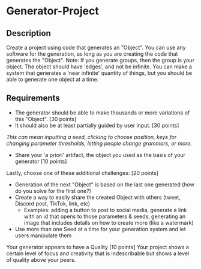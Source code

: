 # Generator-Project
## Description
Create a project using code that generates an "Object".
You can use any software for the generation, as long as you are creating the code that generates the "Object". 
Note: If you generate groups, then the group is your object.
The object should have 'edges', and not be infinite. You can make a system that generates a 'near infinite' quantity of things, but you should be able to generate one object at a time. 

## Requirements
- The generator should be able to make thousands or more variations of this "Object". [30 points]
- It should also be at least partially guided by user input. [30 points]

 *This can mean inputting a seed, clicking to choose position, keys for changing parameter thresholds, letting people change grammars, or more.*
- Share your 'a priori' artifact, the object you used as the basis of your generator [10 points]

Lastly, choose one of these additional challenges: [20 points]
- Generation of the next "Object" is based on the last one generated (how do you solve for the first one?)
- Create a way to easily share the created Object with others (tweet, Discord post, TikTok, link, etc)
    - Examples: adding a button to post to social media, generate a link with an id that opens to those parameters & seeds, generating an image that includes details on how to create more (like a watermark)
- Use more than one Seed at a time for your generation system and let users manipulate them

Your generator appears to have a Quality [10 points]
   Your project shows a certain level of focus and creativity that is indescribable but shows a level of quality above your peers. 

